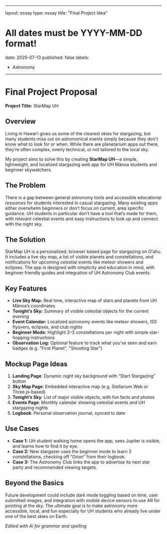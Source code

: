 
---
layout: essay
type: essay
title: "Final Project Idea"
# All dates must be YYYY-MM-DD format!
date: 2025-07-13
published: false
labels:
  - Astronomy
---

<h1>Final Project Proposal</h1>
<p><strong>Project Title:</strong> StarMap UH</p>

<h2>Overview</h2>
<p>
Living in Hawaiʻi gives us some of the clearest skies for stargazing, but many students miss out on astronomical events simply because they don't know what to look for or when. While there are planetarium apps out there, they’re often complex, overly technical, or not tailored to the local sky. 
</p>
<p>
My project aims to solve this by creating <strong>StarMap UH</strong>—a simple, lightweight, and localized stargazing web app for UH Mānoa students and beginner skywatchers.
</p>

<h2>The Problem</h2>
<p>
There is a gap between general astronomy tools and accessible educational resources for students interested in casual stargazing. Many existing apps either overwhelm beginners or don’t focus on current, area specific guidance. UH students in particular don’t have a tool that’s made for them, with relevant celestial events and easy instructions to look up and connect with the night sky.
</p>

<h2>The Solution</h2>
<p>
StarMap UH is a personalized, browser based page for stargazing on Oʻahu. It includes a live sky map, a list of visible planets and constellations, and notifications for upcoming celestial events like meteor showers and eclipses. The app is designed with simplicity and education in mind, with beginner friendly guides and integration of UH Astronomy Club events.
</p>

<h2>Key Features</h2>
<ul>
  <li><strong>Live Sky Map:</strong> Real time, interactive map of stars and planets from UH Mānoa’s coordinates</li>
  <li><strong>Tonight’s Sky:</strong> Summary of visible celestial objects for the current evening</li>
  <li><strong>Event Calendar:</strong> Localized astronomy events like meteor showers, ISS flyovers, eclipses, and club nights</li>
  <li><strong>Beginner Mode:</strong> Highlight 2–3 constellations per night with simple star-hopping instructions</li>
  <li><strong>Observation Log:</strong> Optional feature to track what you’ve seen and earn badges (e.g. "First Planet", "Shooting Star")</li>
</ul>

<h2>Mockup Page Ideas</h2>
<ol>
  <li><strong>Landing Page</strong>: Dynamic night sky background with “Start Stargazing” button</li>
  <li><strong>Sky Map Page</strong>: Embedded interactive map (e.g. Stellarium Web or Three.js-based)</li>
  <li><strong>Tonight’s Sky</strong>: List of major visible objects, with fun facts and photos</li>
  <li><strong>Events Page</strong>: Monthly calendar showing celestial events and UH stargazing nights</li>
  <li><strong>Logbook</strong>: Personal observation journal, synced to date</li>
</ol>

<h2>Use Cases</h2>
<ul>
  <li><strong>Case 1:</strong> UH student walking home opens the app, sees Jupiter is visible, and learns how to find it by eye.</li>
  <li><strong>Case 2:</strong> New stargazer uses the beginner mode to learn 3 constellations, checking off “Orion” from their logbook.</li>
  <li><strong>Case 3:</strong> The Astronomy Club links the app to advertise its next star party and recommended viewing targets.</li>
</ul>

<h2>Beyond the Basics</h2>
<p>
Future development could include dark mode toggling based on time, user submitted images, and integration with mobile device sensors to use AR for pointing at the sky. The ultimate goal is to make astronomy more accessible, local, and fun especially for UH students who already live under one of the best skies on Earth.
</p>

<p><em>Edited with Ai for grammar and spelling</em></p>
